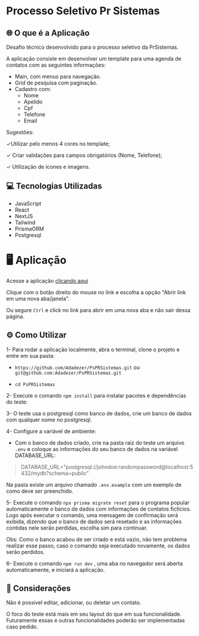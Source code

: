 # Processo Seletivo Pr Sistemas

## 🌐 O que é a Aplicação
Desafio técnico desenvolvido para o processo seletivo da PrSistemas.

A aplicação consiste em desenvolver um template para uma agenda de contatos com as seguintes informações:

 - Main, com menus para navegação.
 - Grid de pesquisa com paginação.
 - Cadastro com:
	 - Nome
	 - Apelido
	 - Cpf
	 - Telefone
	 - Email

Sugestões:

✓Utilizar pelo menos 4 cores no template;

✓ Criar validações para campos obrigatórios (Nome, Telefone);

✓ Utilização de ícones e imagens. 


## 💻 Tecnologias Utilizadas
- JavaScript
- React
- NextJS
- Tailwind
- PrismaORM
- Postgresql


# 🖥️ Aplicação
Acesse a aplicação <a href="https://ps-pr-sistemas.vercel.app/" target="_blank" rel="noopener noreferrer">clicando aqui</a>

Clique com o botão direito do mouse no link e escolha a opção "Abrir link em uma nova aba/janela".

Ou segure `Ctrl` e click no link para abrir em uma nova aba e não sair dessa página.

## ⚙️ Como Utilizar

1- Para rodar a aplicação localmente, abra o terminal, clone o projeto e entre em sua pasta:

 - `https://github.com/Adadezer/PsPRSistemas.git` ou `git@github.com:Adadezer/PsPRSistemas.git`
 
 - `cd PsPRSistemas`

2- Execute o comando `npm install` para instalar pacotes e dependências do teste:

3- O teste usa o postgresql como banco de dados, crie um banco de dados com qualquer nome no postgresql.

4- Configure a variável de ambiente:

 - Com o banco de dados criado, crie na pasta raiz do teste um arquivo `.env` e coloque as informações do seu banco de dados na variável DATABASE_URL:
> DATABASE_URL="postgresql://johndoe:randompassword@localhost:5432/mydb?schema=public"

Na pasta existe um arquivo chamado `.env.example` com um exemplo de como deve ser preenchido.

5- Execute o comando `npx prisma migrate reset` para o programa popular automaticamente o banco de dados com informações de contatos fictícios. Logo após executar o comando, uma mensagem de confirmação será exibida, dizendo que o banco de dados será resetado e as informações contidas nele serão perdidas, escolha sim para continuar.

Obs: Como o banco acabou de ser criado e está vazio, não tem problema realizar esse passo, caso o comando seja executado novamente, os dados serão perdidos.

6- Execute o comando `npm run dev` , uma aba no navegador será aberta automaticamente, e iniciará a aplicação.

## 📌 Considerações
Não é possivel editar, adicionar, ou deletar um contato.

O foco do teste está mais em seu layout do que em sua funcionalidade.
Futuramente essas e outras funcionalidades poderão ser implementadas caso pedido.
